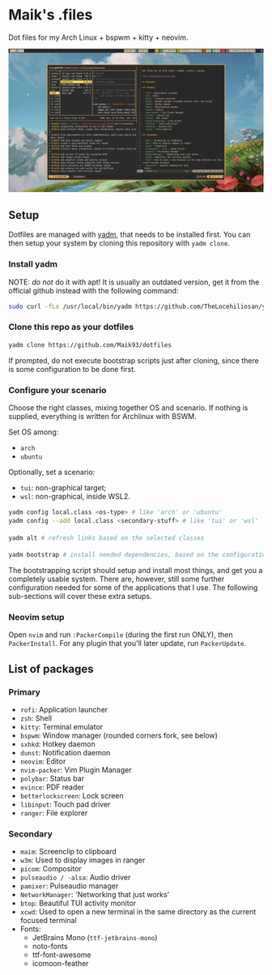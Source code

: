 # Maik's .files

Dot files for my Arch Linux + bspwm + kitty + neovim.

![](.config/yadm/screen.jpg)

## Setup

Dotfiles are managed with [yadm](https://yadm.io/), that needs to be installed first.
You can then setup your system by cloning this repository with `yadm clone`.

### Install yadm 
NOTE: *do not* do it with apt! It is usually an outdated version, get it from the official github instead with the following command:
```sh
sudo curl -fLo /usr/local/bin/yadm https://github.com/TheLocehiliosan/yadm/raw/master/yadm && sudo chmod a+x /usr/local/bin/yadm
```

### Clone this repo as your dotfiles
```sh
yadm clone https://github.com/Maik93/dotfiles
```
If prompted, do not execute bootstrap scripts just after cloning, since there is some configuration to be done first.

### Configure your scenario

Choose the right classes, mixing together OS and scenario.
If nothing is supplied, everything is written for Archlinux with BSWM.

Set OS among:
- `arch`
- `ubuntu`

Optionally, set a scenario:
- `tui`: non-graphical target;
- `wsl`: non-graphical, inside WSL2.

```bash
yadm config local.class <os-type> # like 'arch' or 'ubuntu'
yadm config --add local.class <secondary-stuff> # like 'tui' or 'wsl'

yadm alt # refresh links based on the selected classes

yadm bootstrap # install needed dependencies, based on the configuration just set
```

The bootstrapping script should setup and install most things, and get you a completely usable system.
There are, however, still some further configuration needed for some of the applications that I use. The following sub-sections will cover these extra setups.

### Neovim setup

Open `nvim` and run `:PackerCompile` (during the first run ONLY), then `PackerInstall`.
For any plugin that you'll later update, run `PackerUpdate`.

## List of packages

### Primary

- `rofi`: Application launcher
- `zsh`: Shell
- `kitty`: Terminal emulator
- `bspwm`: Window manager (rounded corners fork, see below)
- `sxhkd`: Hotkey daemon
- `dunst`: Notification daemon
- `neovim`: Editor
- `nvim-packer`: Vim Plugin Manager
- `polybar`: Status bar
- `evince`: PDF reader
- `betterlockscreen`: Lock screen
- `libinput`: Touch pad driver
- `ranger`: File explorer

### Secondary

- `maim`: Screenclip to clipboard
- `w3m`: Used to display images in ranger
- `picom`: Compositor
- `pulseaudio / -alsa`: Audio driver
- `pamixer`: Pulseaudio manager
- `NetworkManager`: 'Networking that just works'
- `btop`: Beautiful TUI activity monitor
- `xcwd`: Used to open a new terminal in the same directory as the current focused terminal
- Fonts:
  - JetBrains Mono (`ttf-jetbrains-mono`)
  - noto-fonts
  - ttf-font-awesome
  - icomoon-feather
